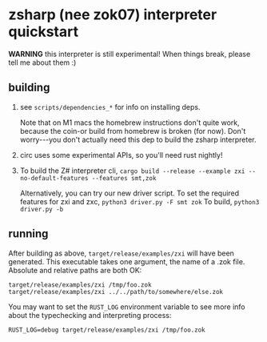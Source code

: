 # zsharp (nee zok07) interpreter quickstart

**WARNING** this interpreter is still experimental! When things break, please
tell me about them :)

## building

1. see `scripts/dependencies_*` for info on installing deps.

   Note that on M1 macs the homebrew instructions don't quite work, because
   the coin-or build from homebrew is broken (for now). Don't worry---you
   don't actually need this dep to build the zsharp interpreter.

2. circ uses some experimental APIs, so you'll need rust nightly!

3. To build the Z# interpreter cli,
   `cargo build --release --example zxi --no-default-features --features smt,zok`

   Alternatively, you can try our new driver script.
   To set the required features for zxi and zxc,
   `python3 driver.py -F smt zok`
   To build,
   `python3 driver.py -b`

## running

After building as above, `target/release/examples/zxi` will have been
generated. This executable takes one argument, the name of a .zok file.
Absolute and relative paths are both OK:

    target/release/examples/zxi /tmp/foo.zok
    target/release/examples/zxi ../../path/to/somewhere/else.zok

You may want to set the `RUST_LOG` environment variable to see more info
about the typechecking and interpreting process:

    RUST_LOG=debug target/release/examples/zxi /tmp/foo.zok
